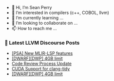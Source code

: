 - 👋 Hi, I’m Sean Perry
- 👀 I’m interested in compilers (c++, COBOL, llvm)
- 🌱 I’m currently learning ...
- 💞️ I’m looking to collaborate on ...
- 📫 How to reach me ...

<!---
s66perry/s66perry is a ✨ special ✨ repository because its `README.md` (this file) appears on your GitHub profile.
You can click the Preview link to take a look at your changes.
--->
### 📕 Latest LLVM Discourse Posts

<!-- DISCOURSE-LLVM:START -->
- [[PSA] New MLIR-LSP features](https://discourse.llvm.org/t/psa-new-mlir-lsp-features/64017#post_12)
- [[DWARF][DWP] 4GB limit](https://discourse.llvm.org/t/dwarf-dwp-4gb-limit/63902#post_7)
- [Code Review Process Update](https://discourse.llvm.org/t/code-review-process-update/63964?page=4#post_66)
- [CUDA Support for clang-tidy](https://discourse.llvm.org/t/cuda-support-for-clang-tidy/64023#post_7)
- [[DWARF][DWP] 4GB limit](https://discourse.llvm.org/t/dwarf-dwp-4gb-limit/63902#post_6)
<!-- DISCOURSE-LLVM:END -->
